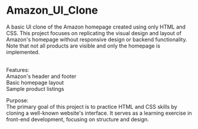 # Amazon_UI_Clone
A basic UI clone of the Amazon homepage created using only HTML and CSS. This project focuses on replicating the visual design and layout of Amazon's homepage without responsive design or backend functionality. Note that not all products are visible and only the homepage is implemented.

<br>Features:
<br>Amazon's header and footer
<br>Basic homepage layout
<br>Sample product listings
<br>

Purpose:
<br>The primary goal of this project is to practice HTML and CSS skills by cloning a well-known website's interface. It serves as a learning exercise in front-end development, focusing on structure and design.
